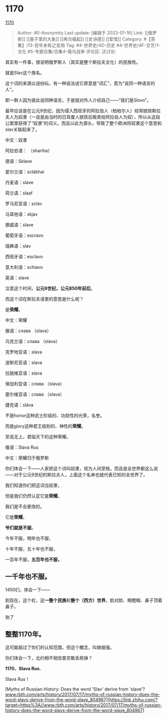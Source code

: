 # 1170
[1170](https://zhuanlan.zhihu.com/p/494833094)

> Author: #0-Anonymity
> Last update: [编辑于 2023-01-16]
> Link: [[俄罗斯]] [[屋子里的大象]] [[再次崛起]] [[史诗感]] [[爱情]]
> Category: #【答集】/13-百年未有之变局
> Tag: #4-世界史/4D-历史 #4-世界史/4F-文艺/1-文化 #5-专题合集/合集4-俄乌战争
> 评论区:
> 泛讨论:

其实有一件事，很说明俄罗斯人（其实是整个斯拉夫文化）的民族性。

就是Slav这个族名。

这个词的来源众说纷纭，有一种说法说它原意是“词汇”，意为“说同一种语言的人”。

即一群人因为彼此说同种语言，于是就对外人介绍自己——“我们是Slovo”。

最早应该是在公元9世纪，因为侵入西班牙的阿拉伯人（柏柏尔人）经常掳掠斯拉夫人为奴隶（一说是由当时的日耳曼人掳获后贩卖给阿拉伯人为奴），所以从这段公案里获得了“奴隶”的词义。而且以此为源头，导致了整个欧洲将奴隶这个意思和slav关联起来了。

中文：奴隶

阿拉伯语： （shariha）

德语：Sklave

爱尔兰语：sclábhaí

丹麦语：slave

荷兰语：slaaf

罗马尼亚语：sclav

马耳他语：skjav

挪威语：slave

葡萄牙语：escravo

瑞典语：slav

西班牙语：esclavo

意大利语：schiavo

英语：slave

注意这个时间，**公元9世纪，公元850年前后**。

而这个词在斯拉夫语里的意思是什么呢？

是**荣耀**。

中文：荣耀

俄语：слава （slava）

乌克兰语：слава （slava）

克罗地亚语：slava

波斯尼亚语：slava

拉脱维亚语：slava

保加利亚语：слава （slava）

塞尔维亚语：слава （slava）

捷克语：sláva

不是honor这种武士阶级的、功勋性的光荣，名誉。

而是glory这种君王级别的、神性的**荣耀**。

至高无上，君临天下的这种荣耀。

俄语：Slava Rus

中文：荣耀归于俄罗斯

你们体会一下——人家把这个词叫奴隶，视为人间至贱，而且是全世界都这么说——对于公元9世纪的斯拉夫人，上面这个名单也就代表已知的全世界了。

我们知道你们把这词当奴隶，

但是我们仍然认定它是**荣耀**。

我们是不会更改的。

它是**荣耀**。

**爷们就是不服**。

今年不服，明年也不服，

十年不服，五十年也不服，

一百年不服，**五百年也不服，**

## **一千年也不服。**

1450们，体会一下——

到现在，这个杠，这**一整个民族**和**整个（西方）世界**，脸对脸、眼瞪眼、鼻子顶着鼻子，

抬了

## **整整1170年**。

这可能超过了你们的认知范围，但这个概念，叫做倔强。

你们体会一下，北约相不相信普京敢丢核弹？

**1170**，**Slava Rus.**

Slava Rus！

[Myths of Russian History: Does the word 'Slav' derive from 'slave'?​www.rbth.com/arts/history/2017/07/17/myths-of-russian-history-does-the-word-slavs-derive-from-the-word-slave_804967](https://link.zhihu.com/?target=https%3A//www.rbth.com/arts/history/2017/07/17/myths-of-russian-history-does-the-word-slavs-derive-from-the-word-slave_804967)
